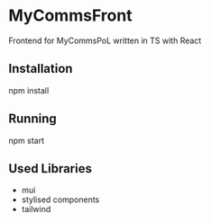 # MyCommsFront
Frontend for MyCommsPoL written in TS with React

## Installation
npm install

## Running
npm start

## Used Libraries
- mui
- stylised components
- tailwind